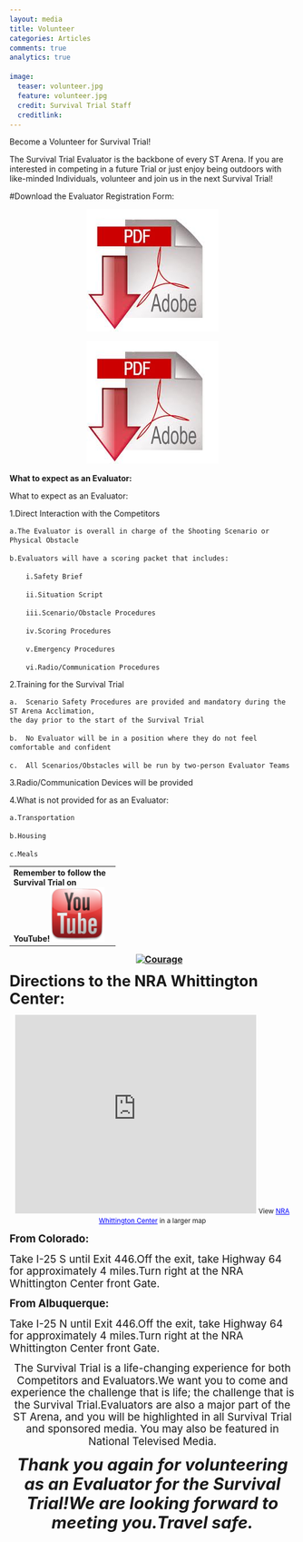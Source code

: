 ```yaml
---
layout: media
title: Volunteer
categories: Articles
comments: true
analytics: true

image:
  teaser: volunteer.jpg
  feature: volunteer.jpg
  credit: Survival Trial Staff
  creditlink:  
---
```

 
 
 
Become a Volunteer for Survival Trial!

The Survival Trial Evaluator is the backbone of every ST Arena.  If you are interested in competing in a future Trial or just enjoy being outdoors with like-minded Individuals, volunteer and join us in the next Survival Trial!

#Download the Evaluator Registration Form:

<p><center><a href="http://survivaltrial.com/images/Survival%20Trial%20Evaluator%20Registration.pdf" target="_blank"><img src="images/pdf.jpg/" style="width:233px;height:216px;"/></a></center></p>

<center><img src="images/pdf.jpg" style="width:233px;height:216px;"/></center> 

<p><b><span>What to expect as an Evaluator:</span></b></p>

What to expect as an Evaluator:

1.Direct Interaction with the Competitors

	a.The Evaluator is overall in charge of the Shooting Scenario or Physical Obstacle

	b.Evaluators will have a scoring packet that includes:

		i.Safety Brief

		ii.Situation Script

		iii.Scenario/Obstacle Procedures

		iv.Scoring Procedures

		v.Emergency Procedures

		vi.Radio/Communication Procedures

2.Training for the Survival Trial

	a.  Scenario Safety Procedures are provided and mandatory during the ST Arena Acclimation, 
	the day prior to the start of the Survival Trial

	b.  No Evaluator will be in a position where they do not feel comfortable and confident

	c.  All Scenarios/Obstacles will be run by two-person Evaluator Teams

3.Radio/Communication Devices will be provided

4.What is not provided for as an Evaluator:

	a.Transportation

	b.Housing

	c.Meals

<tr>
<tbody>
<table>
<td style="vertical-align: top;" width="173" height="38"><strong>Remember to follow the Survival Trial on YouTube!</strong><a href="http://www.youtube.com/user/SurvivalTrial12?feature=watch" target="_blank"><img class="alignnone size-full wp-image-970" src="images/yt.png" alt="youtube" width="96" height="96" /></a></td>
</tr>
</tbody>
</table>
<p class="MsoNormal" style="margin-left: .25in; text-align: center;" align="center"><b style="mso-bidi-font-weight: normal;"><span style="font-size: 12.0pt; line-height: 115%;"><a href="http://survivaltrial.com/wp-content/uploads/2013/08/Courage.jpg"><img class="alignnone size-medium wp-image-944" src="http://survivaltrial.com/wp-content/uploads/2013/08/Courage-300x168.jpg" alt="Courage" width="300" height="168" /></a></span></b></p>
<p class="MsoNormal"><b style="mso-bidi-font-weight: normal;"><span style="font-size: 20.0pt; mso-bidi-font-size: 11.0pt; line-height: 115%;">Directions to the NRA Whittington Center:</span></b></p>
<p style="text-align: center;"><iframe src="https://maps.google.com/maps/ms?ie=UTF8&amp;oe=UTF8&amp;msa=0&amp;msid=218315345426577726206.00046e60a2271c453cd75&amp;ll=36.773766,-104.486074&amp;spn=0,0&amp;t=m&amp;output=embed" width="425" height="350" frameborder="0" marginwidth="0" marginheight="0" scrolling="no"></iframe> <small>View <a style="color: #0000ff; text-align: left;" href="https://maps.google.com/maps/ms?ie=UTF8&amp;oe=UTF8&amp;msa=0&amp;msid=218315345426577726206.00046e60a2271c453cd75&amp;ll=36.773766,-104.486074&amp;spn=0,0&amp;t=m&amp;source=embed">NRA Whittington Center</a> in a larger map</small></p>
<p class="MsoNormal"><b style="mso-bidi-font-weight: normal;"><span style="font-size: 14.0pt; mso-bidi-font-size: 11.0pt; line-height: 115%;">From Colorado:</span></b></p>
<p class="MsoNormal"><span style="font-size: 14.0pt; mso-bidi-font-size: 11.0pt; line-height: 115%;">Take I-25 S until Exit 446.Off the exit, take Highway 64 for approximately 4 miles.Turn right at the NRA Whittington Center front Gate.</span></p>
<p class="MsoNormal"><b style="mso-bidi-font-weight: normal;"><span style="font-size: 14.0pt; mso-bidi-font-size: 11.0pt; line-height: 115%;">From Albuquerque:</span></b></p>
<p class="MsoNormal"><span style="font-size: 14.0pt; mso-bidi-font-size: 11.0pt; line-height: 115%;">Take I-25 N until Exit 446.Off the exit, take Highway 64 for approximately 4 miles.Turn right at the NRA Whittington Center front Gate.</span></p>
<p class="MsoNormal" style="text-align: center;" align="center"><span style="font-size: 14.0pt; mso-bidi-font-size: 11.0pt; line-height: 115%;">The Survival Trial is a life-changing experience for both Competitors and Evaluators.We want you to come and experience the challenge that is life; the challenge that is the Survival Trial.Evaluators are also a major part of the ST Arena, and you will be highlighted in all Survival Trial and sponsored media. You may also be featured in National Televised Media.</span></p>
<p class="MsoNormal" style="text-align: center;" align="center"><b style="mso-bidi-font-weight: normal;"><i style="mso-bidi-font-style: normal;"><span style="font-size: 22.0pt; mso-bidi-font-size: 11.0pt; line-height: 115%;">Thank you again for volunteering as an Evaluator for the Survival Trial!We are looking forward to meeting you.Travel safe.</span></i></b></p>

